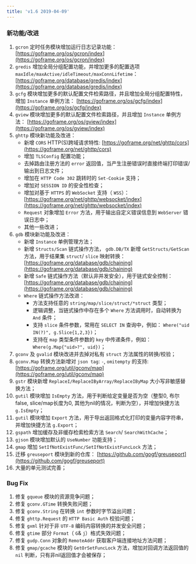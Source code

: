 ```yaml
---
title: 'v1.6 2019-04-09'
---
```


### 新功能/改进

01. `gcron` 定时任务模块增加运行日志记录功能： [https://goframe.org/os/gcron/index](https://goframe.org/os/gcron/index)
02. `gredis` 增加全局分组配置功能，并增加更多的配置选项 `maxIdle/maxActive/idleTimeout/maxConnLifetime`： [https://goframe.org/database/gredis/index](https://goframe.org/database/gredis/index)
03. `gcfg` 模块增加更多的默认配置文件检索路径，并且增加全局分组配置特性，增加 `Instance` 单例方法： [https://goframe.org/os/gcfg/index](https://goframe.org/os/gcfg/index)
04. `gview` 模块增加更多的默认配置文件检索路径，并且增加 `Instance` 单例方法： [https://goframe.org/os/gview/index](https://goframe.org/os/gview/index)
05. `ghttp` 模块新功能及改进：
    - 新增 `CORS` HTTP(S)跨域请求特性: [https://goframe.org/net/ghttp/cors](https://goframe.org/net/ghttp/cors)
    - 增加 `TLSConfig` 配置功能；
    - 去掉路由注册方法的 `error` 返回值，当产生注册错误时直接终端打印错误/输出到日志文件；
    - 增加在 `HTTP Code 302` 跳转时的 `Set-Cookie` 支持；
    - 增加对 `SESSION ID` 的安全性检查；
    - 增加对基于 `HTTPS` 的 `WebSocket` 支持（ `WSS`）： [https://goframe.org/net/ghttp/websocket/index](https://goframe.org/net/ghttp/websocket/index)
    - `Request` 对象增加 `Error` 方法，用于输出自定义错误信息到 `WebServer` 错误日志中；
    - 其他一些改进；
06. `gdb` 模块新功能及改进：
    - 新增 `Instance` 单例管理方法；
    - 新增 `Structs/Scan` 链式操作方法， `gdb.DB/TX` 新增 `GetStructs/GetScan` 方法，用于结果集 `struct`/ `slice` 映射转换： [https://goframe.org/database/gdb/chaining](https://goframe.org/database/gdb/chaining)
    - 新增 `Safe` 链式操作方法（默认非并发安全），用于链式安全控制： [https://goframe.org/database/gdb/chaining](https://goframe.org/database/gdb/chaining)
    - `Where` 链式操作方法改进：
      - 方法支持任意的 `string/map/slice/struct/*struct` 类型；
      - 逻辑调整，当链式操作中存在多个 `Where` 方法调用时，自动转换为 `And` 条件；
      - 支持 `slice` 条件参数，常用在 `SELECT IN` 查询中，例如： `Where("uid IN(?)", g.Slice{1,2,3})`；
      - 支持在 `map` 类型条件参数的 `key` 中传递条件，例如： `Where(g.Map{"uid>?", uid})`；
07. `gconv` 及 `gvalid` 模块改进并去掉对私有 `struct` 方法属性的转换/校验；
08. `gconv.Map` 转换方法新增对 `json tag`: `-`, `omitempty` 的支持: [https://goframe.org/util/gconv/map](https://goframe.org/util/gconv/map)
09. `gstr` 模块新增 `ReplaceI/ReplaceIByArray/ReplaceIByMap` 大小写非敏感替换方法；
10. `gutil` 模块增加 `IsEmpty` 方法，用于判断给定变量是否为空（整型0, 布尔false, slice/map长度为0, 其他为nil的情况，判断为空），并增加快捷方法 `g.IsEmpty`；
11. `gutil` 模块增加 `Export` 方法，用于导出返回格式化打印的变量内容字符串，并增加快捷方法 `g.Export`；
12. `gspath` 增加缓存及非缓存检索检索方法 `Search`/ `SearchWithCache`；
13. `gjson` 模块增加默认的 `UseNumber` 功能支持；
14. `gmap` 增加 `SetIfNotExistFunc/SetIfNotExistFuncLock` 方法；
15. 迁移 `greuseport` 模块到新的仓库： [https://github.com/gogf/greuseport](https://github.com/gogf/greuseport)
16. 大量的单元测试完善；

### Bug Fix

1. 修复 `gqueue` 模块的资源竞争问题；
2. 修复 `gconv.GTime` 转换失败问题；
3. 修复 `gconv.String` 在转换 `int` 参数时字节溢出问题；
4. 修复 `ghttp.Request` 的 `HTTP Basic Auth` 校验问题；
5. 修复 `gxml` 针对于非 `UTF-8` 编码内容转换的并发安全问题；
6. 修复 `gtime` 部分 `Format`（ `G`& `j`）格式失效问题；
7. 修复 `gudp.Conn` 对象的 `RemoteAddr` 获取客户端连接地址方法问题；
8. 修复 `gmap/gcache` 模块的 `GetOrSetFuncLock` 方法，增加对回调方法返回值的 `nil` 判断，只有非nil返回值才会被保存；